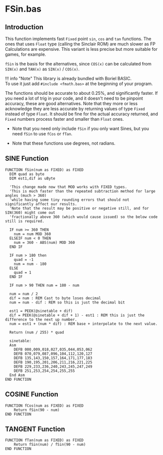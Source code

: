 # FSin.bas

## Introduction

This function implements fast `Fixed` point `sin`, `cos` and `tan` functions.
The ones that uses `Float` type (calling the Sinclair ROM) are much slower as FP Calculations
are expensive. This variant is less precise but more suitable for games, for example.

`fSin` is the basis for the alternatives, since `COS(x)` can be calculated
from `SIN(x)` and `TAN(x)` as `SIN(x)` / `COS(x)`.

!!! info "Note"
    This library is already bundled with Boriel BASIC.<br />
    To use it just add `#include <fmath.bas>`
    at the beginning of your program.

The functions should be accurate to about 0.25%, and significantly faster.
If you need a lot of trig in your code, and it doesn't need to be pinpoint accuracy, these are good alternatives.
Note that they more or less acknowledge they are less accurate by returning values of type `Fixed` instead
of type `Float`.
It should be fine for the actual accuracy returned,
and `Fixed` numbers process faster and smaller than `Float` ones.

* Note that you need only include `fSin` if you only want Sines, but you need `fSin` to use `fCos` or `fTan`.

* Note that these functions use degrees, not radians.

## SINE Function

```vbnet
FUNCTION fSin(num as FIXED) as FIXED
  DIM quad as byte
  DIM est1,dif as uByte

  'This change made now that MOD works with FIXED types.
  'This is much faster than the repeated subtraction method for large angles (much > 360)
  'while having some tiny rounding errors that should not significantly affect our results.
  'Note that the result may be positive or negative still, and for SIN(360) might come out
  'fractionally above 360 (which would cause issued) so the below code still is required.

  IF num >= 360 THEN
    num = num MOD 360
  ELSEIF num < 0 THEN
    num = 360 - ABS(num) MOD 360
  END IF

  IF num > 180 then
    quad = -1
    num = num - 180
  ELSE
    quad = 1
  END IF

  IF num > 90 THEN num = 180 - num

  num = num / 2
  dif = num : REM Cast to byte loses decimal
  num = num - dif : REM so this is just the decimal bit

  est1 = PEEK(@sinetable + dif)
  dif = PEEK(@sinetable + dif + 1) - est1 : REM this is just the difference to the next up number.
  num = est1 + (num * dif) : REM base + interpolate to the next value.

  Return (num / 255) * quad

  sinetable:
  Asm
    DEFB 000,009,018,027,035,044,053,062
    DEFB 070,079,087,096,104,112,120,127
    DEFB 135,143,150,157,164,171,177,183
    DEFB 190,195,201,206,211,216,221,225
    DEFB 229,233,236,240,243,245,247,249
    DEFB 251,253,254,254,255,255
  End Asm
END FUNCTION
```

## COSINE Function

```vbnet
FUNCTION fCos(num as FIXED) as FIXED
    Return fSin(90 - num)
END FUNCTION
```

## TANGENT Function

```vbnet
FUNCTION fTan(num as FIXED) as FIXED
    Return fSin(num) / fSin(90 - num)
END FUNCTION
```
